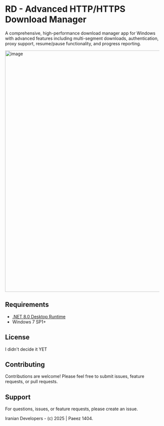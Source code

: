# RD - Advanced HTTP/HTTPS Download Manager

A comprehensive, high-performance download manager app for Windows with advanced features including multi-segment downloads, authentication, proxy support, resume/pause functionality, and progress reporting.

<img width="1256" height="785" alt="image" src="https://github.com/user-attachments/assets/2ca61323-aa47-4140-9e24-5fd04e6cab38" />

## Requirements

- [.NET 8.0 Desktop Runtime](https://dotnet.microsoft.com/en-us/download/dotnet/8.0)
- Windows 7 SP1+

## License

I didn't decide it YET

## Contributing

Contributions are welcome! Please feel free to submit issues, feature requests, or pull requests.

## Support

For questions, issues, or feature requests, please create an issue.

Iranian Developers - (c) 2025 | Paeez 1404.
